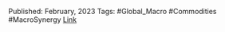 
Published: February, 2023
Tags: #Global_Macro #Commodities #MacroSynergy 
[Link](obsidian://open?vault=Akul's%20Notebook&file=Library_Personal%2Fjournals%2Cmagazines%2FMacroSynergy%2FPredicting%20base%20metal%20futures%20returns%20with%20economic%20data%20%7C%20Macrosynergy%20Research.pdf)